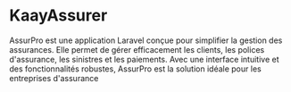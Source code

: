 # KaayAssurer
AssurPro est une application Laravel conçue pour simplifier la gestion des assurances. Elle permet de gérer efficacement les clients, les polices d'assurance, les sinistres et les paiements. Avec une interface intuitive et des fonctionnalités robustes, AssurPro est la solution idéale pour les entreprises d'assurance 
